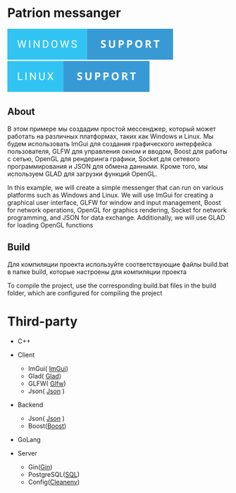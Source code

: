 # Patrion messanger

![alt text](assets/windows-support.svg) ![alt text](assets/linux-support.svg)


## About 

В этом примере мы создадим простой мессенджер, который может работать на различных платформах, таких как Windows и Linux. Мы будем использовать ImGui для создания графического интерфейса пользователя, GLFW для управления окном и вводом, Boost для работы с сетью, OpenGL для рендеринга графики, Socket для сетевого программирования и JSON для обмена данными. Кроме того, мы используем GLAD для загрузки функций OpenGL.

In this example, we will create a simple messenger that can run on various platforms such as Windows and Linux. We will use ImGui for creating a graphical user interface, GLFW for window and input management, Boost for network operations, OpenGL for graphics rendering, Socket for network programming, and JSON for data exchange. Additionally, we will use GLAD for loading OpenGL functions


## Build

Для компиляции проекта используйте соответствующие файлы build.bat в папке build, которые настроены для компиляции проекта 

To compile the project, use the corresponding build.bat files in the build folder, which are configured for compiling the project

# Third-party
- C++

- Client
    - ImGui( [ImGui](https://github.com/ocornut/imgui/wiki/Image-Loading-and-Displaying-Examples))
    - Glad( [Glad](https://glad.dav1d.de/))
    - GLFW( [Glfw](https://www.glfw.org/))
    - Json( [Json](https://github.com/nlohmann/json) )
- Backend
    - Json( [Json](https://github.com/nlohmann/json) )
    - Boost([Boost](https://www.boost.org/))
- GoLang
- Server
    - Gin([Gin](github.com/gin-gonic/gin))
    - PostgreSQL([SQL](github.com/jackc/pgx/v5))
    - Config([Cleanenv](github.com/ilyakaznacheev/cleanenv))
